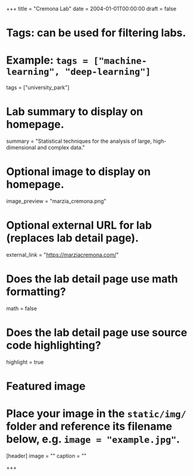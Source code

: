 +++
title = "Cremona Lab"
date = 2004-01-01T00:00:00
draft = false

# Tags: can be used for filtering labs.
# Example: `tags = ["machine-learning", "deep-learning"]`
tags = ["university_park"]

# Lab summary to display on homepage.
summary = "Statistical techniques for the analysis of large, high-dimensional and complex data."

# Optional image to display on homepage.
image_preview = "marzia_cremona.png"

# Optional external URL for lab (replaces lab detail page).
external_link = "https://marziacremona.com/"

# Does the lab detail page use math formatting?
math = false

# Does the lab detail page use source code highlighting?
highlight = true

# Featured image
# Place your image in the `static/img/` folder and reference its filename below, e.g. `image = "example.jpg"`.
[header]
image = ""
caption = ""

+++
